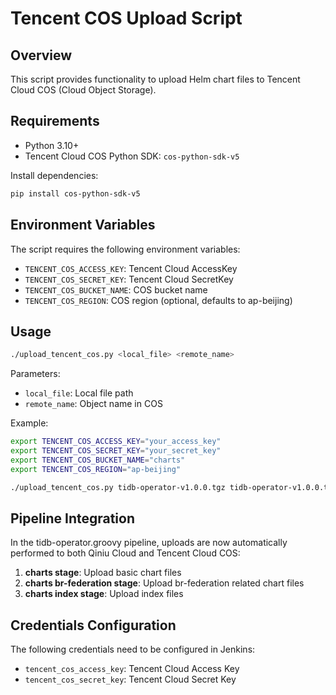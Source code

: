 # Tencent COS Upload Script

## Overview

This script provides functionality to upload Helm chart files to Tencent Cloud COS (Cloud Object Storage).

## Requirements

- Python 3.10+
- Tencent Cloud COS Python SDK: `cos-python-sdk-v5`

Install dependencies:
```bash
pip install cos-python-sdk-v5
```

## Environment Variables

The script requires the following environment variables:

- `TENCENT_COS_ACCESS_KEY`: Tencent Cloud AccessKey
- `TENCENT_COS_SECRET_KEY`: Tencent Cloud SecretKey
- `TENCENT_COS_BUCKET_NAME`: COS bucket name
- `TENCENT_COS_REGION`: COS region (optional, defaults to ap-beijing)

## Usage

```bash
./upload_tencent_cos.py <local_file> <remote_name>
```

Parameters:
- `local_file`: Local file path
- `remote_name`: Object name in COS

Example:
```bash
export TENCENT_COS_ACCESS_KEY="your_access_key"
export TENCENT_COS_SECRET_KEY="your_secret_key"
export TENCENT_COS_BUCKET_NAME="charts"
export TENCENT_COS_REGION="ap-beijing"

./upload_tencent_cos.py tidb-operator-v1.0.0.tgz tidb-operator-v1.0.0.tgz
```

## Pipeline Integration

In the tidb-operator.groovy pipeline, uploads are now automatically performed to both Qiniu Cloud and Tencent Cloud COS:

1. **charts stage**: Upload basic chart files
2. **charts br-federation stage**: Upload br-federation related chart files
3. **charts index stage**: Upload index files

## Credentials Configuration

The following credentials need to be configured in Jenkins:
- `tencent_cos_access_key`: Tencent Cloud Access Key
- `tencent_cos_secret_key`: Tencent Cloud Secret Key
